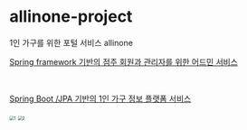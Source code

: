 # allinone-project
1인 가구를 위한 포털 서비스 allinone 


[Spring framework 기반의 점주 회원과 관리자를 위한 어드민 서비스](https://github.com/allinone2021/allinone-project/tree/main/src-admin/main)

<br>

[Spring Boot /JPA 기반의 1인 가구 정보 플랫폼 서비스 ](https://github.com/allinone2021/allinone-project/tree/main/src-user)


<img src="https://user-images.githubusercontent.com/90686738/139640084-c7112469-1333-42cc-8060-a1c502354292.jpg" alt="1" style="zoom:50%;" />

<img src="https://user-images.githubusercontent.com/90686738/139640097-17e39e11-6474-4fc9-827a-2169e07c2a75.jpg" alt="2" style="zoom:50%;" />
